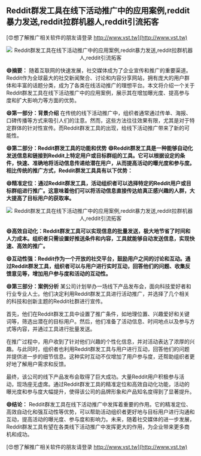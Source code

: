 ## **Reddit群发工具在线下活动推广中的应用案例,reddit暴力发送,reddit拉群机器人,reddit引流拓客**

[😍想了解推广相关软件的朋友请登录 http://www.vst.tw](http://www.vst.tw)

 <center><img src="https://vst.tw/MP4/tuiguang/png/8.png" alt="Reddit群发工具在线下活动推广中的应用案例,reddit暴力发送,reddit拉群机器人,reddit引流拓客"></center>

**😄摘要：**
随着互联网的快速发展，社交媒体成为了企业宣传和推广的重要渠道。Reddit作为全球最大的社交新闻聚合、讨论和内容分享网站，拥有庞大的用户群体和丰富的话题分类，成为了各类在线活动推广的理想平台。本文将介绍一个关于Reddit群发工具在线下活动推广中的应用案例，展示其在增加曝光度、提高参与度和扩大影响力等方面的优势。

**😄第一部分：背景介绍**
在传统的线下活动推广中，组织者通常通过传单、海报、口碑传播等方式来吸引人们的注意。然而，这些方法往往效果有限，尤其是对于特定群体的针对性宣传。而Reddit群发工具的出现，给线下活动推广带来了新的可能性。

**😄第二部分：Reddit群发工具的功能和优势**
**😄Reddit群发工具是一种能够自动化发送信息和链接到Reddit上特定用户或目标群组的工具。它可以根据设定的条件，快速、准确地将活动信息传递给潜在用户，从而提高活动的曝光度和参与度。相比传统的推广方式，Reddit群发工具具有以下优势：**

**😄精准定位：通过Reddit群发工具，活动组织者可以选择特定的Reddit用户或目标群组进行推广。这意味着他们可以将活动信息直接传达给真正感兴趣的人群，大大提高了目标用户的获取率。**

 <center><img src="https://vst.tw/MP4/tuiguang/png/8.png" alt="Reddit群发工具在线下活动推广中的应用案例,reddit暴力发送,reddit拉群机器人,reddit引流拓客"></center>

**😄高效自动化：Reddit群发工具可以实现信息的批量发送，极大地节省了时间和人力成本。组织者只需设置好推送条件和内容，工具就能够自动发送信息，实现快速、高效的推广。**

**😄互动性强：Reddit作为一个开放的社交平台，鼓励用户之间的讨论和互动。通过Reddit群发工具，组织者可以与用户进行实时互动，回答他们的问题、收集反馈意见等，增加用户参与度和活动的互动性。**

**😄第三部分：案例分析**
某公司计划举办一场线下产品发布会，面向科技爱好者和行业专业人士。他们决定利用Reddit群发工具进行活动推广，并选择了几个相关的科技和创新主题的Reddit社群进行宣传。

首先，他们在Reddit群发工具中设置了推广条件，如地理位置、兴趣爱好和关键词等，筛选出潜在的目标用户。然后，他们准备了活动信息、时间地点以及参与方式等内容，并通过工具进行批量发送。

在推广过程中，用户收到了针对他们兴趣的个性化信息，并对活动表达了浓厚的兴趣。与此同时，组织者也利用Reddit群发工具与用户进行互动，回答他们的问题并提供进一步的细节信息。这种实时互动不仅增加了用户参与度，还帮助组织者更好地了解用户需求和反馈。

最终，该公司的线下产品发布会取得了巨大成功。大量Reddit用户积极参与活动，现场座无虚席。通过Reddit群发工具的精准定位和高效自动化功能，活动的曝光度和参与度大幅提升，使得该公司的品牌形象和产品知名度得到了显著提升。

**😄结论：**
Reddit群发工具在线下活动推广中发挥着重要的作用。它的精准定位、高效自动化和强互动性等优势，可以帮助活动组织者更好地与目标用户进行沟通和互动，提高活动的曝光度、参与度和影响力。未来，随着社交媒体的进一步发展，Reddit群发工具有望在各类线下活动推广中发挥更大的作用，为企业带来更多商机和成功。

[😍想了解推广相关软件的朋友请登录 http://www.vst.tw](http://www.vst.tw)



